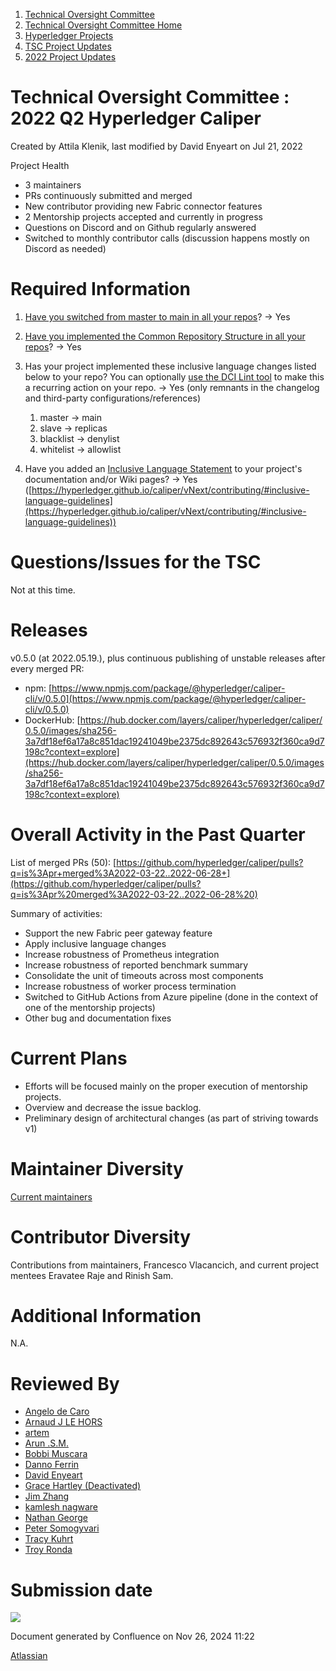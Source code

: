 1. [Technical Oversight Committee](index.html)
2. [Technical Oversight Committee Home](Technical-Oversight-Committee-Home_21430274.html)
3. [Hyperledger Projects](Hyperledger-Projects_21447704.html)
4. [TSC Project Updates](TSC-Project-Updates_21430854.html)
5. [2022 Project Updates](2022-Project-Updates_21443095.html)

# Technical Oversight Committee : 2022 Q2 Hyperledger Caliper

Created by Attila Klenik, last modified by David Enyeart on Jul 21, 2022

Project Health

- 3 maintainers
- PRs continuously submitted and merged
- New contributor providing new Fabric connector features
- 2 Mentorship projects accepted and currently in progress
- Questions on Discord and on Github regularly answered
- Switched to monthly contributor calls (discussion happens mostly on Discord as needed)

# Required Information

1. [Have you switched from master to main in all your repos](https://lf-hyperledger.atlassian.net/wiki/display/TSC/Projects+have+two+quarters+to+comply+with+common+repo+structure?focusedCommentId=21452776)? → Yes
2. [Have you implemented the Common Repository Structure in all your repos](https://tsc.hyperledger.org/repository-structure.html)? → Yes
3. Has your project implemented these inclusive language changes listed below to your repo? You can optionally [use the DCI Lint tool](https://github.com/petermetz/gh-action-dci-lint#usage) to make this a recurring action on your repo. → Yes (only remnants in the changelog and third-party configurations/references)
   
   1. master → main
   2. slave → replicas
   3. blacklist → denylist
   4. whitelist → allowlist
4. Have you added an [Inclusive Language Statement](https://lf-hyperledger.atlassian.net/wiki/display/TSC/Inclusive+Language+Example) to your project's documentation and/or Wiki pages? → Yes ([https://hyperledger.github.io/caliper/vNext/contributing/#inclusive-language-guidelines](https://hyperledger.github.io/caliper/vNext/contributing/#inclusive-language-guidelines))
   

# Questions/Issues for the TSC

Not at this time.

# Releases

v0.5.0 (at 2022.05.19.), plus continuous publishing of unstable releases after every merged PR:

- npm: [https://www.npmjs.com/package/@hyperledger/caliper-cli/v/0.5.0](https://www.npmjs.com/package/@hyperledger/caliper-cli/v/0.5.0)
- DockerHub: [https://hub.docker.com/layers/caliper/hyperledger/caliper/0.5.0/images/sha256-3a7df18ef6a17a8c851dac19241049be2375dc892643c576932f360ca9d7198c?context=explore](https://hub.docker.com/layers/caliper/hyperledger/caliper/0.5.0/images/sha256-3a7df18ef6a17a8c851dac19241049be2375dc892643c576932f360ca9d7198c?context=explore)

# Overall Activity in the Past Quarter

List of merged PRs (50): [https://github.com/hyperledger/caliper/pulls?q=is%3Apr+merged%3A2022-03-22..2022-06-28+](https://github.com/hyperledger/caliper/pulls?q=is%3Apr%20merged%3A2022-03-22..2022-06-28%20)

Summary of activities:

- Support the new Fabric peer gateway feature
- Apply inclusive language changes
- Increase robustness of Prometheus integration
- Increase robustness of reported benchmark summary
- Consolidate the unit of timeouts across most components
- Increase robustness of worker process termination
- Switched to GitHub Actions from Azure pipeline (done in the context of one of the mentorship projects)
- Other bug and documentation fixes

# Current Plans

- Efforts will be focused mainly on the proper execution of mentorship projects.
- Overview and decrease the issue backlog.
- Preliminary design of architectural changes (as part of striving towards v1)

# Maintainer Diversity

[Current maintainers](https://github.com/hyperledger/caliper/blob/f1634b511f782b3ee74829972402adcbff806eaa/MAINTAINERS.md)

# Contributor Diversity

Contributions from maintainers, Francesco Vlacancich, and current project mentees Eravatee Raje and Rinish Sam.

# Additional Information

N.A.

# Reviewed By

- [Angelo de Caro](https://lf-hyperledger.atlassian.net/wiki/people/70121:d6b0f0e4-825f-4f16-88e1-4d14e95f2f10?ref=confluence)
- [Arnaud J LE HORS](https://lf-hyperledger.atlassian.net/wiki/people/70121:0e75e3b8-500a-4067-9f7e-ed46e91bcb9d?ref=confluence)
- [artem](https://lf-hyperledger.atlassian.net/wiki/people/557058:5196a62e-7a77-4c97-8180-ae5a5992fb63?ref=confluence)
- [Arun .S.M.](https://lf-hyperledger.atlassian.net/wiki/people/621a0e5097d313006ba7386a?ref=confluence)
- [Bobbi Muscara](https://lf-hyperledger.atlassian.net/wiki/people/5c4cb1b7d8bbb7445c0a457e?ref=confluence)
- [Danno Ferrin](https://lf-hyperledger.atlassian.net/wiki/people/5b7f2d80c4e4892a5b789551?ref=confluence)
- [David Enyeart](https://lf-hyperledger.atlassian.net/wiki/people/712020:30d7e775-8a5d-4896-8950-8da2af027639?ref=confluence)
- [Grace Hartley (Deactivated)](https://lf-hyperledger.atlassian.net/wiki/people/5c3e0cd1ff324728a1db2448?ref=confluence)
- [Jim Zhang](https://lf-hyperledger.atlassian.net/wiki/people/712020:e39af0bd-79c1-49e2-887c-a74cef87f822?ref=confluence)
- [kamlesh nagware](https://lf-hyperledger.atlassian.net/wiki/people/557058:8e1fc425-f938-4b39-ad13-9cd8b0ddde52?ref=confluence)
- [Nathan George](https://lf-hyperledger.atlassian.net/wiki/people/712020:3e7556ab-cdb8-47f5-8b68-12a3378021fd?ref=confluence)
- [Peter Somogyvari](https://lf-hyperledger.atlassian.net/wiki/people/557058:cae262a4-be99-4f5e-a36e-bf20a5c795f2?ref=confluence)
- [Tracy Kuhrt](https://lf-hyperledger.atlassian.net/wiki/people/712020:eb6ae9c3-aa8e-40ba-9dab-a6969b1ac52e?ref=confluence)
- [Troy Ronda](https://lf-hyperledger.atlassian.net/wiki/people/557058:c854f35a-2b58-4be3-9003-ca2a67495580?ref=confluence)

# Submission date

![](plugins/servlet/confluence/placeholder/unknown-macro)

Document generated by Confluence on Nov 26, 2024 11:22

[Atlassian](http://www.atlassian.com/)
